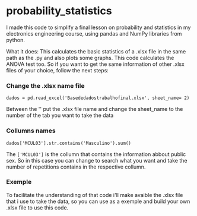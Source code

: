 # probability_statistics
I made this code to simplify a final lesson on probability and statistics in my electronics engineering course, using pandas and NumPy libraries from python.

What it does:
This calculates the basic statistics of a .xlsx file in the same path as the .py and also plots some graphs. This code calculates the ANOVA test too.
So if you want to get the same information of other .xlsx files of your choice, follow the next steps:

### Change the .xlsx name file
```
dados = pd.read_excel('Basededadostrabalhofinal.xlsx', sheet_name= 2)
```
Between the '' put the .xlsx file name and change the sheet_name to the number of the tab you want to take the data

### Collumns names
```
dados['MCUL03'].str.contains('Masculino').sum()
```

The ``` ['MCUL03'] ``` is the collumn that contains the information abbout public sex. So in this case you can change to search what you want and take the number of repetitions contains in the respective collumn.

### Exemple

To facilitate the understanding of that code i'll make avaible the .xlsx file that i use to take the data, so you can use as a exemple and build your own .xlsx file to use this code.
